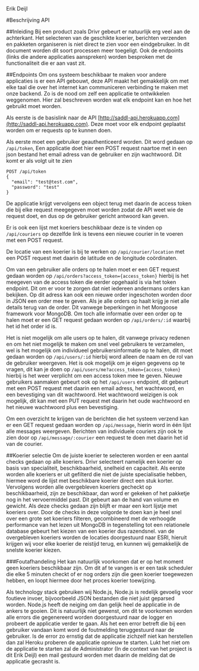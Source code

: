 Erik Deijl

#Beschrijving API

##Inleiding
Bij een product zoals Drivr gebeurt er natuurlijk erg veel aan de achterkant.
Het selecteren van de geschikte koerier, berichten verzenden en pakketen organiseren
is niet direct te zien voor een eindgebruiker. In dit document worden dit soort processen meer toegeligt.
Ook de endpoints (links die andere applicaties aanspreken) worden besproken met de functionaliteit die er aan
vast zit.

##Endpoints
Om ons systeem beschikbaar te maken voor andere applicaties is er een API gebouwt,
deze API maakt het gemakkelijk om met elke taal die over het internet kan communiceren
verbinding te maken met onze backend. Zo is de nood om zelf een applicatie te ontwikkelen
weggenomen. Hier zal beschreven worden wat elk endpoint kan en hoe het gebruikt moet worden.

Als eerste is de basislink naar de API [http://saddl-api.herokuapp.com](http://saddl-api.herokuapp.com).
Deze moet voor elk endpoint geplaatst worden om er requests op te kunnen doen.

Als eerste moet een gebruiker geauthenticeerd worden. Dit word gedaan op `/api/token`, Een applicatie
doet hier een POST request naartoe met in een json bestand het email adress van de gebruiker en zijn wachtwoord.
Dit komt er als volgt uit te zien

    POST /api/token
    {
      "email": "test@test.com",
      "password": "test"
    }

De applicatie krijgt vervolgens een object terug met daarin de access token die bij elke request meegegeven moet
worden zodat de API weet wie de request doet, en dus op de gebruiker gericht antwoord kan geven.

Er is ook een lijst met koeriers beschikbaar deze is te vinden op `/api/couriers` op dezelfde link is tevens een nieuwe 
courier in te voeren met een POST request.

De locatie van een koerier is bij te werken op `/api/courier/location` met een POST request met daarin de latitude en de longitude coördinaten.

Om van een gebruiker alle orders op te halen moet er een GET request gedaan worden op `/api/orders?access_token={access_token}` hierbij is het meegeven
van de access token die eerder opgehaald is via het token endpoint. Dit om er voor te zorgen dat niet iedereen andermans orders kan bekijken. Op dit adress kan 
ook een nieuwe order ingeschoten worden door in JSON een order mee te geven.
Als je alle orders op haalt krijg je niet alle details terug van de order. Dit vanwege beperkingen in het Mongoose framework voor MongoDB.
Om toch alle informatie over een order op te halen moet er een GET request gedaan worden op `/api/orders/:id` waarbij het id het order id is.

Het is niet mogelijk om alle users op te halen, dit vanwege privacy redenen en om het niet mogelijk te maken om snel veel gebruikers te verzamelen,
wel is het mogelijk om individueel gebruikersinformatie op te halen, dit moet gedaan worden op `/api/users/:id` hierbij word alleen de naam en de rol van de gebruiker weergeven.
Het is ook mogelijk om je eigen gegevens op te vragen, dit kan je doen op `/api/users/me?access_token={access_token}` hierbij is het weer verplicht om een access token mee te geven.
Nieuwe gebruikers aanmaken gebeurt ook op het `/api/users` endpoint, dit gebeurt met een POST request met daarin een email adress, het wachtwoord, en een bevestiging van dit wachtwoord.
Het wachtwoord weizigen is ook mogelijk, dit kan met een PUT request met daarin het oude wachtwoord en het nieuwe wachtwoord plus een bevestiging.

Om een overzicht te krijgen van de berichten die het systeem verzend kan er een GET request gedaan worden op `/api/message`, hierin word in één lijst alle messages weergeven.
Berichten van individuele couriers zijn ook te zien door op `/api/message/:courier` een request te doen met daarin het id van de courier.

##Koerier selectie
Om de juiste koerier te selecteren worden er een aantal checks gedaan op alle koeriers. Drivr selecteert namelijk een koerier op basis van specialiteit, beschikbaarheid, snelheid en capaciteit.
Als eerste worden alle koeriers er uit gefilterd die niet de juiste specialisatie hebben, hiermee word de lijst met beschikbare koerier direct een stuk korter. Vervolgens worden alle overgebleven koeriers gecheckt op beschikbaarheid,
zijn ze beschikbaar, dan word er gekeken of het pakketje nog in het vervoermiddel past. Dit gebeurt aan de hand van volume en gewicht. Als deze checks gedaan zijn blijft er maar een kort lijstje met koeriers over. Door de checks in deze volgorde te doen kan je heel snel
over een grote set koeriers filteren, gecombineerd met de verhoogde performance van het lezen uit MongoDB in tegenstelling tot een relationele database gebeurt het kiezen van een koerier dus razendsnel.
van de overgebleven koeriers worden de locaties doorgestuurd naar ESRI, hieruit krijgen wij voor elke koerier de reistijd terug, en kunnen wij gemakkelijk de snelste koerier kiezen.

###Foutafhandeling
Het kan natuurlijk voorkomen dat er op het moment geen koeriers beschikbaar zijn. Om dit af te vangen is er een task scheduler die elke 5 minuten checkt of er nog orders zijn die geen koerier toegewezen hebben, en loopt hiermee door het proces koerier toewijzing.

Als technology stack gebruiken wij Node.js, Node.js is redelijk gevoelig voor foutieve invoer, bijvoorbeeld JSON bestanden die niet juist geparsed worden. Node.js heeft de neiging om dan gelijk heel de applicatie in de ankers te gooien.
Dit is natuurlijk niet gewenst, om dit te voorkomen worden alle errors die gegenereerd worden doorgestuurd naar de logger en probeert de applicatie verder te gaan. Als het een error betreft die bij een gebruiker vandaan komt word de foutmelding
teruggestuurd naar de gebruiker. Is de error zo ernstig dat de applicatie zichzelf niet kan herstellen dan zal Heroku proberen de applicatie opnieuw te starten. Lukt het niet om de applicatie te starten zal de Administrator (In de context van het project is dit Erik Deijl) een mail
gestuurd worden met daarin de melding dat de applicatie gecrasht is.

